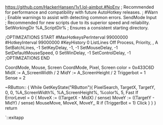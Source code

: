 https://github.com/HackerHansen/1v1.lol-aimbot.#NoEnv  ; Recommended for performance and compatibility with future AutoHotkey releases.
; #Warn  ; Enable warnings to assist with detecting common errors.
SendMode Input  ; Recommended for new scripts due to its superior speed and reliability.
SetWorkingDir %A_ScriptDir%  ; Ensures a consistent starting directory.

;OPTIMIZATIONS START
#MaxHotkeysPerInterval 99000000
#HotkeyInterval 99000000
#KeyHistory 0
ListLines Off
Process, Priority, , A
SetBatchLines, -1
SetKeyDelay, -1, -1
SetMouseDelay, -1
SetDefaultMouseSpeed, 0
SetWinDelay, -1
SetControlDelay, -1
;OPTIMIZATIONS END

CoordMode, Mouse, Screen 
CoordMode, Pixel, Screen 
color = 0x433C6D
MidX := A_ScreenWidth / 2 
MidY := A_ScreenHeight / 2 
Triggerbot = 1 
Sense = 2

~RButton::
{
	While GetKeyState("RButton"){
PixelSearch, TargetX, TargetY, 0, 0, %A_ScreenWidth%, %A_ScreenHeight%, %color%, 5, Fast
If ErrorLevel = 0 
{ 
MoveX := ((TargetX - MidX) / sense) 
MoveY := ((TargetY - MidY) / sense) 
MouseMove, MoveX, MoveY,, R 
if (TriggerBot = 1) 
Click 
}
}
}
return

`::exitapp
